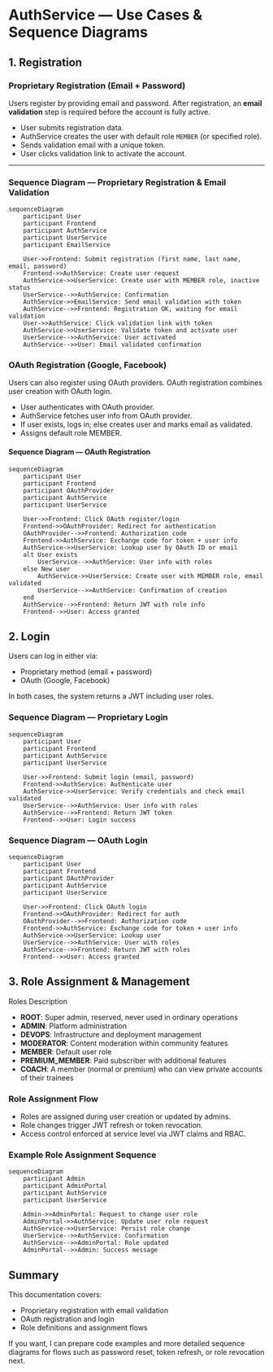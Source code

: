 # AuthService — Use Cases & Sequence Diagrams

## 1. Registration

### Proprietary Registration (Email + Password)

Users register by providing email and password. After registration, an **email validation** step is required before the account is fully active.

- User submits registration data.
- AuthService creates the user with default role `MEMBER` (or specified role).
- Sends validation email with a unique token.
- User clicks validation link to activate the account.

---

### Sequence Diagram — Proprietary Registration & Email Validation

```mermaid
sequenceDiagram
    participant User
    participant Frontend
    participant AuthService
    participant UserService
    participant EmailService

    User->>Frontend: Submit registration (first name, last name, email, password)
    Frontend->>AuthService: Create user request
    AuthService->>UserService: Create user with MEMBER role, inactive status
    UserService-->>AuthService: Confirmation
    AuthService->>EmailService: Send email validation with token
    AuthService-->>Frontend: Registration OK, waiting for email validation
    User->>AuthService: Click validation link with token
    AuthService->>UserService: Validate token and activate user
    UserService-->>AuthService: User activated
    AuthService-->>User: Email validated confirmation
```

### OAuth Registration (Google, Facebook)

Users can also register using OAuth providers. OAuth registration combines user creation with OAuth login.

* User authenticates with OAuth provider.
* AuthService fetches user info from OAuth provider.
* If user exists, logs in; else creates user and marks email as validated.
* Assigns default role MEMBER.

#### Sequence Diagram — OAuth Registration

```mermaid
sequenceDiagram
    participant User
    participant Frontend
    participant OAuthProvider
    participant AuthService
    participant UserService

    User->>Frontend: Click OAuth register/login
    Frontend->>OAuthProvider: Redirect for authentication
    OAuthProvider-->>Frontend: Authorization code
    Frontend->>AuthService: Exchange code for token + user info
    AuthService->>UserService: Lookup user by OAuth ID or email
    alt User exists
        UserService-->>AuthService: User info with roles
    else New user
        AuthService->>UserService: Create user with MEMBER role, email validated
        UserService-->>AuthService: Confirmation of creation
    end
    AuthService-->>Frontend: Return JWT with role info
    Frontend-->>User: Access granted
```

## 2. Login

Users can log in either via:

* Proprietary method (email + password)
* OAuth (Google, Facebook)

In both cases, the system returns a JWT including user roles.

### Sequence Diagram — Proprietary Login

```mermaid
sequenceDiagram
    participant User
    participant Frontend
    participant AuthService
    participant UserService

    User->>Frontend: Submit login (email, password)
    Frontend->>AuthService: Authenticate user
    AuthService->>UserService: Verify credentials and check email validated
    UserService-->>AuthService: User info with roles
    AuthService-->>Frontend: Return JWT token
    Frontend-->>User: Login success
```

### Sequence Diagram — OAuth Login

```mermaid
sequenceDiagram
    participant User
    participant Frontend
    participant OAuthProvider
    participant AuthService
    participant UserService

    User->>Frontend: Click OAuth login
    Frontend->>OAuthProvider: Redirect for auth
    OAuthProvider-->>Frontend: Authorization code
    Frontend->>AuthService: Exchange code for token + user info
    AuthService->>UserService: Lookup user
    UserService-->>AuthService: User with roles
    AuthService-->>Frontend: Return JWT with roles
    Frontend-->>User: Access granted
```

## 3. Role Assignment & Management

Roles Description

* **ROOT**: Super admin, reserved, never used in ordinary operations
* **ADMIN**: Platform administration
* **DEVOPS**: Infrastructure and deployment management
* **MODERATOR**: Content moderation within community features
* **MEMBER**: Default user role
* **PREMIUM_MEMBER**: Paid subscriber with additional features
* **COACH**: A member (normal or premium) who can view private accounts of their trainees

### Role Assignment Flow

* Roles are assigned during user creation or updated by admins.
* Role changes trigger JWT refresh or token revocation.
* Access control enforced at service level via JWT claims and RBAC.

### Example Role Assignment Sequence

```mermaid
sequenceDiagram
    participant Admin
    participant AdminPortal
    participant AuthService
    participant UserService

    Admin->>AdminPortal: Request to change user role
    AdminPortal->>AuthService: Update user role request
    AuthService->>UserService: Persist role change
    UserService-->>AuthService: Confirmation
    AuthService-->>AdminPortal: Role updated
    AdminPortal-->>Admin: Success message
```

## Summary

This documentation covers:

* Proprietary registration with email validation
* OAuth registration and login
* Role definitions and assignment flows

If you want, I can prepare code examples and more detailed sequence diagrams for flows such as password reset, token refresh, or role revocation next.
